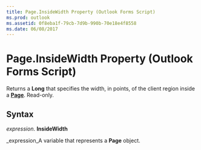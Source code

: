 ```yaml
---
title: Page.InsideWidth Property (Outlook Forms Script)
ms.prod: outlook
ms.assetid: 0f8eba1f-79cb-7d9b-990b-70e18e4f8558
ms.date: 06/08/2017
---
```



# Page.InsideWidth Property (Outlook Forms Script)

Returns a  **Long** that specifies the width, in points, of the client region inside a **[Page](Outlook.page.md)**. Read-only.


## Syntax

 _expression_. **InsideWidth**

 _expression_A variable that represents a  **Page** object.


